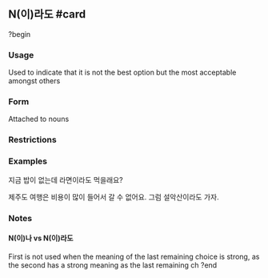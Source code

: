 ## N(이)라도 #card
?begin
### Usage
Used to indicate that it is not the best option but the most acceptable amongst others
### Form
Attached to nouns
### Restrictions
### Examples
지금 밥이 없는데 라면이라도 먹을래요?

제주도 여행은 비용이 많이 들어서 갈 수 없어요. 그럼 설악산이라도 가자.
### Notes
#### N(이)나 vs N(이)라도
First is not used when the meaning of the last remaining choice is strong, as the second has a strong meaning as the last remaining ch
?end
